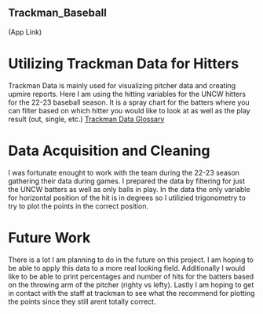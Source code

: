 ## Trackman_Baseball
(App Link)

# Utilizing Trackman Data for Hitters
Trackman Data is mainly used for visualizing pitcher data and creating upmire reports. Here I am using the hitting variables for the UNCW hitters for the 22-23 baseball season. It is a spray chart for the batters where you can filter based on which hitter you would like to look at as well as the play result (out, single, etc.) 
[Trackman Data Glossary](https://trackmanbaseball.zendesk.com/hc/en-us/articles/5089413493787-V3-FAQs-Radar-Measurement-Glossary-Of-Terms)
# Data Acquisition and Cleaning
I was fortunate enought to work with the team during the 22-23 season gathering their data during games. I prepared the data by filtering for just the UNCW batters as well as only balls in play. In the data the only variable for horizontal position of the hit is in degrees so I utilizied trigonometry to try to plot the points in the correct position. 
# Future Work
There is a lot I am planning to do in the future on this project. I am hoping to be able to apply this data to a more real looking field. Additionally I would like to be able to print percentages and number of hits for the batters based on the throwing arm of the pitcher (righty vs lefty). Lastly I am hoping to get in contact with the staff at trackman to see what the recommend for plotting the points since they still arent totally correct.
